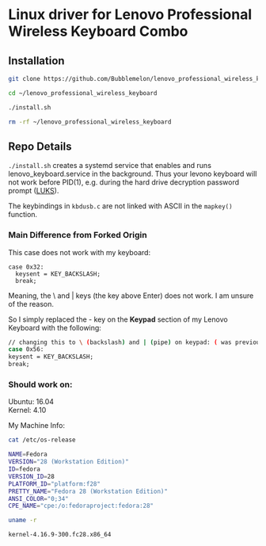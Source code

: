 # Linux driver for Lenovo Professional Wireless Keyboard Combo

## Installation    

```bash
git clone https://github.com/Bubblemelon/lenovo_professional_wireless_keyboard.git

cd ~/lenovo_professional_wireless_keyboard

./install.sh

rm -rf ~/lenovo_professional_wireless_keyboard
```
## Repo Details  

`./install.sh` creates a systemd service that enables and runs lenovo_keyboard.service in the background. Thus your levono keyboard will not work before PID(1), e.g. during the hard drive decryption password prompt ([LUKS](https://en.wikipedia.org/wiki/Linux_Unified_Key_Setup)).


The keybindings in `kbdusb.c` are not linked with ASCII in the `mapkey()` function.


### Main Difference from Forked Origin  

This case does not work with my keyboard:
```
case 0x32:
  keysent = KEY_BACKSLASH;
  break;
```
Meaning, the <kdb> \ </kdb> and <kdb> | </kdb> keys (the key above <kdb>Enter</kdb>) does not work. I am unsure of the reason.

So I simply replaced the <kdb>-</kdb> key on the **Keypad** section of my Lenovo Keyboard with the following:

```bash
// changing this to \ (backslash) and | (pipe) on keypad: ( was previously KEY_KPMINUS )
case 0x56:
keysent = KEY_BACKSLASH;
break;
```


### Should work on:  

Ubuntu: 16.04  
Kernel: 4.10  

My Machine Info:

```bash
cat /etc/os-release

NAME=Fedora
VERSION="28 (Workstation Edition)"
ID=fedora
VERSION_ID=28
PLATFORM_ID="platform:f28"
PRETTY_NAME="Fedora 28 (Workstation Edition)"
ANSI_COLOR="0;34"
CPE_NAME="cpe:/o:fedoraproject:fedora:28"

uname -r

kernel-4.16.9-300.fc28.x86_64
```
